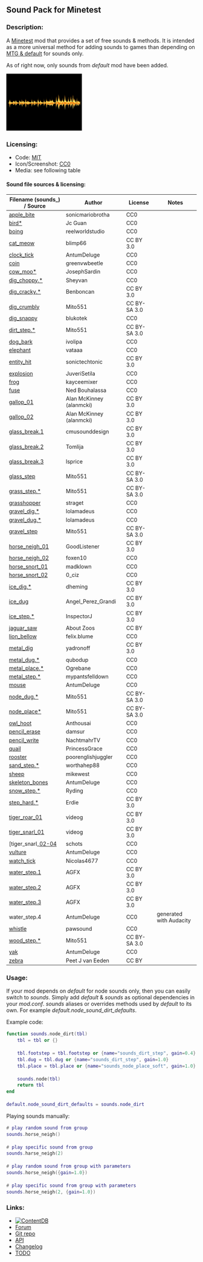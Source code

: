 ## Sound Pack for Minetest

### Description:

A [Minetest][] mod that provides a set of free sounds & methods. It is intended as a more universal method for adding sounds to games than depending on [MTG & default][default] for sounds only.

As of right now, only sounds from *default* mod have been added.

<img src="screenshot.png" alt="icon" width="200" />

### Licensing:

- Code: [MIT](LICENSE.txt)
- Icon/Screenshot: [CC0](https://openclipart.org/detail/260975)
- Media: see following table

#### Sound file sources & licensing:

| Filename (sounds_) / Source       | Author                   | License      | Notes                   |
| --------------------------------- | ------------------------ | ------------ | ----------------------- |
| [apple_bite][]                    | sonicmariobrotha         | CC0          |                         |
| [bird*][bird]                     | Jc Guan                  | CC0          |                         |
| [boing][]                         | reelworldstudio          | CC0          |                         |
| [cat_meow][]                      | blimp66                  | CC BY 3.0    |                         |
| [clock_tick][]                    | AntumDeluge              | CC0          |                         |
| [coin][]                          | greenvwbeetle            | CC0          |                         |
| [cow_moo*][cow_moo]               | JosephSardin             | CC0          |                         |
| [dig_choppy.*][dig_choppy]        | Sheyvan                  | CC0          |                         |
| [dig_cracky.*][dig_cracky]        | Benboncan                | CC BY 3.0    |                         |
| [dig_crumbly][default]            | Mito551                  | CC BY-SA 3.0 |                         |
| [dig_snappy][]                    | blukotek                 | CC0          |                         |
| [dirt_step.*][default]            | Mito551                  | CC BY-SA 3.0 |                         |
| [dog_bark][]                      | ivolipa                  | CC0          |                         |
| [elephant][]                      | vataaa                   | CC0          |                         |
| [entity_hit][]                    | sonictechtonic           | CC BY 3.0    |                         |
| [explosion][]                     | JuveriSetila             | CC0          |                         |
| [frog][]                          | kayceemixer              | CC0          |                         |
| [fuse][]                          | Ned Bouhalassa           | CC0          |                         |
| [gallop_01][]                     | Alan McKinney (alanmcki) | CC BY 3.0    |                         |
| [gallop_02][]                     | Alan McKinney (alanmcki) | CC BY 3.0    |                         |
| [glass_break.1][]                 | cmusounddesign           | CC BY 3.0    |                         |
| [glass_break.2][]                 | Tomlija                  | CC BY 3.0    |                         |
| [glass_break.3][]                 | lsprice                  | CC BY 3.0    |                         |
| [glass_step][default]             | Mito551                  | CC BY-SA 3.0 |                         |
| [grass_step.*][default]           | Mito551                  | CC BY-SA 3.0 |                         |
| [grasshopper][]                   | straget                  | CC0          |                         |
| [gravel_dig.*][gravel_dig]        | lolamadeus               | CC0          |                         |
| [gravel_dug.*][gravel_dig]        | lolamadeus               | CC0          |                         |
| [gravel_step][default]            | Mito551                  | CC BY-SA 3.0 |                         |
| [horse_neigh_01][]                | GoodListener             | CC BY 3.0    |                         |
| [horse_neigh_02][]                | foxen10                  | CC0          |                         |
| [horse_snort_01][]                | madklown                 | CC0          |                         |
| [horse_snort_02][]                | 0_ciz                    | CC0          |                         |
| [ice_dig.*][ice_dig]              | dheming                  | CC BY 3.0    |                         |
| [ice_dug][]                       | Angel_Perez_Grandi       | CC BY 3.0    |                         |
| [ice_step.*][ice_step]            | InspectorJ               | CC BY 3.0    |                         |
| [jaguar_saw][]                    | About Zoos               | CC BY        |                         |
| [lion_bellow][]                   | felix.blume              | CC0          |                         |
| [metal_dig][]                     | yadronoff                | CC BY 3.0    |                         |
| [metal_dug.*][metal_dug]          | qubodup                  | CC0          |                         |
| [metal_place.*][metal_place]      | Ogrebane                 | CC0          |                         |
| [metal_step.*][metal_step]        | mypantsfelldown          | CC0          |                         |
| [mouse][]                         | AntumDeluge              | CC0          |                         |
| [node_dug.*][default]             | Mito551                  | CC BY-SA 3.0 |                         |
| [node_place*][default]            | Mito551                  | CC BY-SA 3.0 |                         |
| [owl_hoot][]                      | Anthousai                | CC0          |                         |
| [pencil_erase][]                  | damsur                   | CC0          |                         |
| [pencil_write][]                  | NachtmahrTV              | CC0          |                         |
| [quail][]                         | PrincessGrace            | CC0          |                         |
| [rooster][]                       | poorenglishjuggler       | CC0          |                         |
| [sand_step.*][sand_step]          | worthahep88              | CC0          |                         |
| [sheep][]                         | mikewest                 | CC0          |                         |
| [skeleton_bones][]                | AntumDeluge              | CC0          |                         |
| [snow_step.*][snow_step]          | Ryding                   | CC0          |                         |
| [step_hard.*][step_hard]          | Erdie                    | CC BY 3.0    |                         |
| [tiger_roar_01][]                 | videog                   | CC BY 3.0    |                         |
| [tiger_snarl_01][tiger_roar_01]   | videog                   | CC BY 3.0    |                         |
| [tiger_snarl_[02-04][tiger_snarl] | schots                   | CC0          |                         |
| [vulture][]                       | AntumDeluge              | CC0          |                         |
| [watch_tick][]                    | Nicolas4677              | CC0          |                         |
| [water_step.1][]                  | AGFX                     | CC BY 3.0    |                         |
| [water_step.2][]                  | AGFX                     | CC BY 3.0    |                         |
| [water_step.3][]                  | AGFX                     | CC BY 3.0    |                         |
| water_step.4                      | AntumDeluge              | CC0          | generated with Audacity |
| [whistle][]                       | pawsound                 | CC0          |                         |
| [wood_step.*][default]            | Mito551                  | CC BY-SA 3.0 |                         |
| [yak][]                           | AntumDeluge              | CC0          |                         |
| [zebra][]                         | Peet J van Eeden         | CC BY        |                         |

### Usage:

If your mod depends on *default* for node sounds only, then you can easily switch to *sounds*. Simply add *default* & *sounds* as optional dependencies in your *mod.conf*. *sounds* aliases or overrides methods used by *default* to its own. For example *default.node_sound_dirt_defaults*.

Example code:
```lua
function sounds.node_dirt(tbl)
	tbl = tbl or {}

	tbl.footstep = tbl.footstep or {name="sounds_dirt_step", gain=0.4}
	tbl.dug = tbl.dug or {name="sounds_dirt_step", gain=1.0}
	tbl.place = tbl.place or {name="sounds_node_place_soft", gain=1.0}

	sounds.node(tbl)
	return tbl
end

default.node_sound_dirt_defaults = sounds.node_dirt
```

Playing sounds manually:
```lua
# play random sound from group
sounds.horse_neigh()

# play specific sound from group
sounds.harse_neigh(2)

# play random sound from group with parameters
sounds.horse_neigh({gain=1.0})

# play specific sound from group with parameters
sounds.horse_neigh(2, {gain=1.0})
```

### Links:

- [![ContentDB](https://content.minetest.net/packages/AntumDeluge/sounds/shields/title/)](https://content.minetest.net/packages/AntumDeluge/sounds/)
- [Forum](https://forum.minetest.net/viewtopic.php?t=26868)
- [Git repo](https://github.com/AntumMT/mod-sounds)
- [API](https://antummt.github.io/mod-sounds/reference/)
- [Changelog](changelog.txt)
- [TODO](TODO.txt)


[Minetest]: http://minetest.net/
[default]: https://github.com/minetest/minetest_game/tree/master/mods/default

[apple_bite]: https://freesound.org/s/333825/
[bird]: https://soundbible.com/340-Bird-Song.html
[boing]: https://freesound.org/s/161122/
[cat_meow]: https://freesound.org/s/397661/
[clock_tick]: https://opengameart.org/node/16323
[coin]: https://freesound.org/s/423332/
[cow_moo]: https://freesound.org/s/177253/
[dog_bark]: https://freesound.org/s/328730/
[glass_break.1]: https://freesound.org/s/71947/
[glass_break.2]: https://freesound.org/s/97669/
[glass_break.3]: https://freesound.org/s/88808/
[dig_choppy]: https://freesound.org/s/476113/
[dig_cracky]: https://freesound.org/s/71823/
[dig_snappy]: https://freesound.org/s/251660/
[elephant]: https://freesound.org/s/148873/
[entity_hit]: https://freesound.org/s/241872/
[explosion]: https://freesound.org/s/514133/
[frog]: https://freesound.org/s/251495/
[fuse]: https://freesound.org/s/8320/
[gallop_01]: https://freesound.org/s/403026/
[gallop_02]: https://freesound.org/s/403025/
[grasshopper]: https://freesound.org/s/401939/
[gravel_dig]: https://freesound.org/s/179341/
[horse_neigh_01]: https://freesound.org/s/322443/
[horse_neigh_02]: https://freesound.org/s/149024/
[horse_snort_01]: https://freesound.org/s/184503/
[horse_snort_02]: https://freesound.org/s/475480/
[ice_dig]: https://freesound.org/s/268023/
[ice_dug]: https://freesound.org/s/49190/
[ice_step]: https://freesound.org/s/416967/
[jaguar_saw]: https://www.youtube.com/watch?v=VJ0RCZXu0v4
[lion_bellow]: https://freesound.org/s/405211/
[metal_dig]: https://freesound.org/s/320397/
[metal_dug]: https://opengameart.org/node/18150
[metal_place]: https://opengameart.org/node/3511
[metal_step]: https://freesound.org/s/398937/
[mouse]: https://opengameart.org/node/16331
[owl_hoot]: https://freesound.org/s/398734/
[pencil_erase]: https://freesound.org/s/443241/
[pencil_write]: https://freesound.org/s/571800/
[quail]: https://freesound.org/s/329371/
[rooster]: https://freesound.org/s/269496/
[sand_step]: https://freesound.org/s/319224/
[sheep]: https://freesound.org/s/414342/
[skeleton_bones]: https://opengameart.org/node/16324
[snow_step]: https://freesound.org/s/94337/
[step_hard]: https://freesound.org/s/41579/
[tiger_roar_01]: https://freesound.org/s/149190/
[tiger_snarl]: https://freesound.org/s/439280/
[vulture]: https://opengameart.org/node/16329
[watch_tick]: https://freesound.org/s/446611/
[water_step.1]: https://freesound.org/s/20432/
[water_step.2]: https://freesound.org/s/20434/
[water_step.3]: https://freesound.org/s/20437/
[whistle]: https://freesound.org/s/154873/
[yak]: https://opengameart.org/node/98682
[zebra]: https://www.youtube.com/watch?v=xjGJ_XMVTRE
